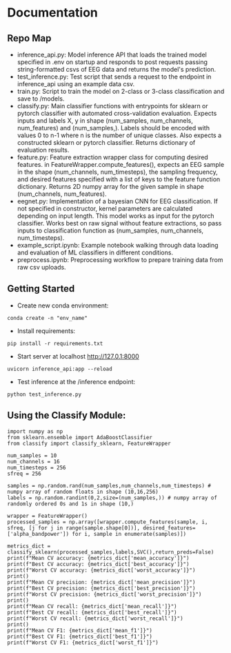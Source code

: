 # Documentation 
## Repo Map
* inference_api.py: Model inference API that loads the trained model specified in .env on startup and responds to post requests passing string-formatted csvs of EEG data and returns the model's prediction.
* test_inference.py: Test script that sends a request to the endpoint in inference_api using an example data csv.
* train.py: Script to train the model on 2-class or 3-class classification and save to /models.
* classify.py: Main classifier functions with entrypoints for sklearn or pytorch classifier with automated cross-validation evaluation. Expects inputs and labels X, y in shape (num_samples, num_channels, num_features) and (num_samples,). Labels should be encoded with values 0 to n-1 where n is the number of unique classes. Also expects a constructed sklearn or pytorch classifier. Returns dictionary of evaluation results.
* feature.py: Feature extraction wrapper class for computing desired features. in FeatureWrapper.compute_features(), expects an EEG sample in the shape (num_channels, num_timesteps), the sampling frequency, and desired features specified with a list of keys to the feature function dictionary. Returns 2D numpy array for the given sample in shape (num_channels, num_features).
* eegnet.py: Implementation of a bayesian CNN for EEG classification. If not specified in constructor, kernel parameters are calculated depending on input length. This model works as input for the pytorch classifier. Works best on raw signal without feature extractions, so pass inputs to classification function as (num_samples, num_channels, num_timesteps).
* example_script.ipynb: Example notebook walking through data loading and evaluation of ML classifiers in different conditions.
* preprocess.ipynb: Preprocessing workflow to prepare training data from raw csv uploads.

## Getting Started 
* Create new conda environment: 
```
conda create -n "env_name"
```
* Install requirements:
```
pip install -r requirements.txt
```
* Start server at localhost http://127.0.1:8000
```
uvicorn inference_api:app --reload
```
* Test inference at the /inference endpoint:
```
python test_inference.py
```
## Using the Classify Module:
```
import numpy as np 
from sklearn.ensemble import AdaBoostClassifier
from classify import classify_sklearn, FeatureWrapper

num_samples = 10
num_channels = 16
num_timesteps = 256
sfreq = 256

samples = np.random.rand(num_samples,num_channels,num_timesteps) # numpy array of random floats in shape (10,16,256)
labels = np.random.randint(0,2,size=(num_samples,)) # numpy array of randomly ordered 0s and 1s in shape (10,)

wrapper = FeatureWrapper()
processed_samples = np.array([wrapper.compute_features(sample, i, sfreq, [j for j in range(sample.shape[0])], desired_features=['alpha_bandpower']) for i, sample in enumerate(samples)])

metrics_dict = classify_sklearn(processed_samples,labels,SVC(),return_preds=False)
print(f"Mean CV accuracy: {metrics_dict['mean_accuracy']}")
print(f"Best CV accuracy: {metrics_dict['best_accuracy']}")
print(f"Worst CV accuracy: {metrics_dict['worst_accuracy']}")
print()
print(f"Mean CV precision: {metrics_dict['mean_precision']}")
print(f"Best CV precision: {metrics_dict['best_precision']}")
print(f"Worst CV precision: {metrics_dict['worst_precision']}")
print()
print(f"Mean CV recall: {metrics_dict['mean_recall']}")
print(f"Best CV recall: {metrics_dict['best_recall']}")
print(f"Worst CV recall: {metrics_dict['worst_recall']}")
print()
print(f"Mean CV F1: {metrics_dict['mean_f1']}")
print(f"Best CV F1: {metrics_dict['best_f1']}")
print(f"Worst CV F1: {metrics_dict['worst_f1']}")
```





